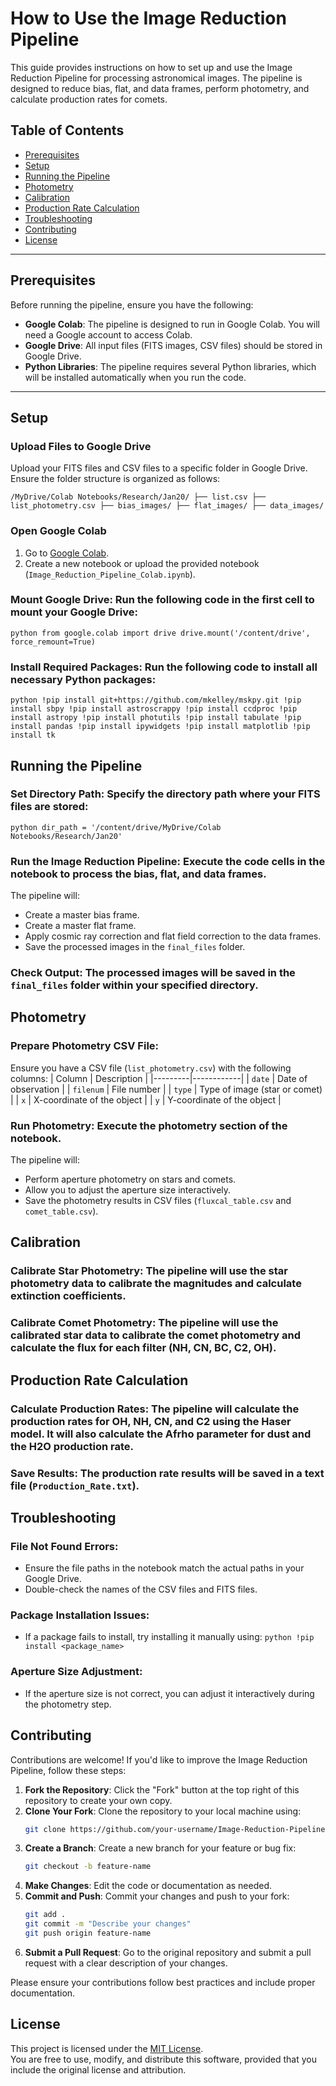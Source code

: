 # How to Use the Image Reduction Pipeline

This guide provides instructions on how to set up and use the Image Reduction Pipeline for processing astronomical images. The pipeline is designed to reduce bias, flat, and data frames, perform photometry, and calculate production rates for comets.

## Table of Contents
- [Prerequisites](#prerequisites)
- [Setup](#setup)
- [Running the Pipeline](#running-the-pipeline)
- [Photometry](#photometry)
- [Calibration](#calibration)
- [Production Rate Calculation](#production-rate-calculation)
- [Troubleshooting](#troubleshooting)
- [Contributing](#contributing)
- [License](#license)

---

## Prerequisites
Before running the pipeline, ensure you have the following:

- **Google Colab**: The pipeline is designed to run in Google Colab. You will need a Google account to access Colab.
- **Google Drive**: All input files (FITS images, CSV files) should be stored in Google Drive.
- **Python Libraries**: The pipeline requires several Python libraries, which will be installed automatically when you run the code.

---

## Setup

### Upload Files to Google Drive
Upload your FITS files and CSV files to a specific folder in Google Drive. Ensure the folder structure is organized as follows:

``` /MyDrive/Colab Notebooks/Research/Jan20/ ├── list.csv ├── list_photometry.csv ├── bias_images/ ├── flat_images/ ├── data_images/ ```


### Open Google Colab
1. Go to [Google Colab](https://colab.research.google.com/).
2. Create a new notebook or upload the provided notebook (`Image_Reduction_Pipeline_Colab.ipynb`).

### Mount Google Drive: Run the following code in the first cell to mount your Google Drive: 
```python from google.colab import drive drive.mount('/content/drive', force_remount=True) ``` 
### Install Required Packages: Run the following code to install all necessary Python packages: 
```python !pip install git+https://github.com/mkelley/mskpy.git !pip install sbpy !pip install astroscrappy !pip install ccdproc !pip install astropy !pip install photutils !pip install tabulate !pip install pandas !pip install ipywidgets !pip install matplotlib !pip install tk ``` 
## Running the Pipeline 
### Set Directory Path: Specify the directory path where your FITS files are stored: 
```python dir_path = '/content/drive/MyDrive/Colab Notebooks/Research/Jan20' ```
### Run the Image Reduction Pipeline: Execute the code cells in the notebook to process the bias, flat, and data frames. 
The pipeline will: 
- Create a master bias frame.
- Create a master flat frame.
- Apply cosmic ray correction and flat field correction to the data frames.
- Save the processed images in the `final_files` folder.
### Check Output: The processed images will be saved in the `final_files` folder within your specified directory. 
## Photometry 
### Prepare Photometry CSV File:
Ensure you have a CSV file (`list_photometry.csv`) with the following columns: 
| Column | Description | |---------|------------| | `date` | Date of observation | | `filenum` | File number | | `type` | Type of image (star or comet) | | `x` | X-coordinate of the object | | `y` | Y-coordinate of the object | 
### Run Photometry: Execute the photometry section of the notebook. 
The pipeline will: 
- Perform aperture photometry on stars and comets.
- Allow you to adjust the aperture size interactively.
- Save the photometry results in CSV files (`fluxcal_table.csv` and `comet_table.csv`).
## Calibration 
### Calibrate Star Photometry: The pipeline will use the star photometry data to calibrate the magnitudes and calculate extinction coefficients. 
### Calibrate Comet Photometry: The pipeline will use the calibrated star data to calibrate the comet photometry and calculate the flux for each filter (NH, CN, BC, C2, OH). 
## Production Rate Calculation 
### Calculate Production Rates: The pipeline will calculate the production rates for OH, NH, CN, and C2 using the Haser model. It will also calculate the Afrho parameter for dust and the H2O production rate. 
### Save Results: The production rate results will be saved in a text file (`Production_Rate.txt`). 
## Troubleshooting 
### File Not Found Errors: 
- Ensure the file paths in the notebook match the actual paths in your Google Drive.
- Double-check the names of the CSV files and FITS files.
### Package Installation Issues: 
- If a package fails to install, try installing it manually using: ```python !pip install <package_name> ```
### Aperture Size Adjustment: 
- If the aperture size is not correct, you can adjust it interactively during the photometry step.
## Contributing

Contributions are welcome! If you'd like to improve the Image Reduction Pipeline, follow these steps:

1. **Fork the Repository**: Click the "Fork" button at the top right of this repository to create your own copy.
2. **Clone Your Fork**: Clone the repository to your local machine using:
   ```bash
   git clone https://github.com/your-username/Image-Reduction-Pipeline.git
   ```
3. **Create a Branch**: Create a new branch for your feature or bug fix:
   ```bash
   git checkout -b feature-name
   ```
4. **Make Changes**: Edit the code or documentation as needed.
5. **Commit and Push**: Commit your changes and push to your fork:
   ```bash
   git add .
   git commit -m "Describe your changes"
   git push origin feature-name
   ```
6. **Submit a Pull Request**: Go to the original repository and submit a pull request with a clear description of your changes.

Please ensure your contributions follow best practices and include proper documentation.

## License

This project is licensed under the [MIT License](LICENSE).  
You are free to use, modify, and distribute this software, provided that you include the original license and attribution.
